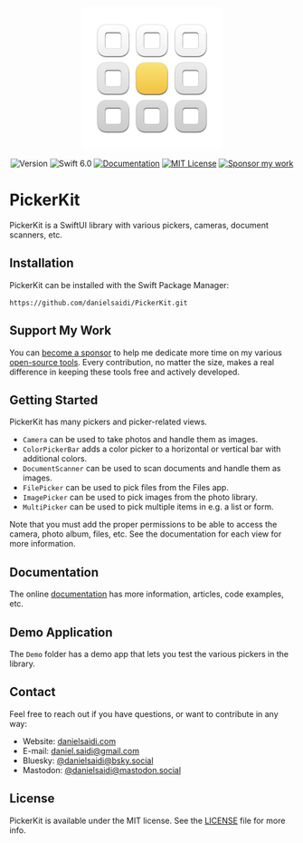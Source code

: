 <p align="center">
    <img src="Resources/Icon.png" alt="Project Icon" width="250" />
</p>

<p align="center">
    <img src="https://img.shields.io/github/v/release/danielsaidi/PickerKit?color=%2300550&sort=semver" alt="Version" />
    <img src="https://img.shields.io/badge/swift-6.0-orange.svg" alt="Swift 6.0" />
    <a href="https://danielsaidi.github.io/PickerKit"><img src="https://img.shields.io/badge/documentation-web-blue.svg" alt="Documentation" /></a>
    <a href="https://github.com/danielsaidi/PickerKit/blob/master/LICENSE"><img src="https://img.shields.io/github/license/danielsaidi/PickerKit" alt="MIT License" /></a>
    <a href="https://github.com/sponsors/danielsaidi"><img src="https://img.shields.io/badge/sponsor-GitHub-red.svg" alt="Sponsor my work" /></a>
</p>


# PickerKit

PickerKit is a SwiftUI library with various pickers, cameras, document scanners, etc.



## Installation

PickerKit can be installed with the Swift Package Manager:

```
https://github.com/danielsaidi/PickerKit.git
```



## Support My Work

You can [become a sponsor][Sponsors] to help me dedicate more time on my various [open-source tools][OpenSource]. Every contribution, no matter the size, makes a real difference in keeping these tools free and actively developed.



## Getting Started

PickerKit has many pickers and picker-related views.

* ``Camera`` can be used to take photos and handle them as images.
* ``ColorPickerBar`` adds a color picker to a horizontal or vertical bar with additional colors.
* ``DocumentScanner`` can be used to scan documents and handle them as images.
* ``FilePicker`` can be used to pick files from the Files app.
* ``ImagePicker`` can be used to pick images from the  photo library.
* ``MultiPicker`` can be used to pick multiple items in e.g. a list or form.

Note that you must add the proper permissions to be able to access the camera, photo album, files, etc. See the documentation for each view for more information.



## Documentation

The online [documentation][Documentation] has more information, articles, code examples, etc.



## Demo Application

The `Demo` folder has a demo app that lets you test the various pickers in the library.



## Contact

Feel free to reach out if you have questions, or want to contribute in any way:

* Website: [danielsaidi.com][Website]
* E-mail: [daniel.saidi@gmail.com][Email]
* Bluesky: [@danielsaidi@bsky.social][Bluesky]
* Mastodon: [@danielsaidi@mastodon.social][Mastodon]



## License

PickerKit is available under the MIT license. See the [LICENSE][License] file for more info.



[Email]: mailto:daniel.saidi@gmail.com
[Website]: https://danielsaidi.com
[GitHub]: https://github.com/danielsaidi
[OpenSource]: https://danielsaidi.com/opensource
[Sponsors]: https://github.com/sponsors/danielsaidi

[Bluesky]: https://bsky.app/profile/danielsaidi.bsky.social
[Mastodon]: https://mastodon.social/@danielsaidi
[Twitter]: https://twitter.com/danielsaidi

[Documentation]: https://danielsaidi.github.io/PickerKit
[Getting-Started]: https://danielsaidi.github.io/PickerKit/documentation/Pickerkit/getting-started
[License]: https://github.com/danielsaidi/PickerKit/blob/master/LICENSE
